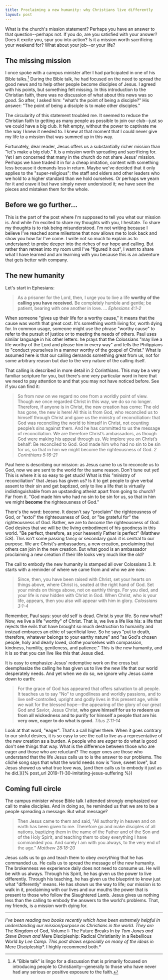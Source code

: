 ```yaml
---
title: Proclaiming a new humanity: why Christians live differently
layout: post
---
```


What is the church's mission statement? Perhaps you have an answer to that question--perhaps not. If you do, are you satisfied with your answer? Does it excite you, spur you into action? Is it a mission worth sacrificing your weekend for? What about your job--or your life? 

## The missing mission 

I once spoke with a campus minister after I had participated in one of his Bible talks.[^1] During the Bible talk, he had focused on the need to spread the good news and to help other people become disciples of Jesus. I agreed with his points, but something felt missing. In this introduction to the Christian faith, there was no discussion of what about this news was so *good*. So after, I asked him: "what's the point of being a disciple?" His answer: "The point of being a disciple is to make other disciples." 

The circularity of this statement troubled me. It seemed to reduce the Christian faith to getting as many people as possible to join our club--just so we could have a big club. It felt empty, without the power to captivate me the way I knew it needed to. I knew at that moment that I could never give my life to a mission that was summed up in this way.

Fortunately, dear reader, Jesus offers us a substantially richer mission than "let's make a big club." It *is* a mission worth spreading and sacrificing for. Yet I am concerned that many in the church do not share Jesus' mission. Perhaps we have traded it in for a cheap imitation, content with something less because it demands less in return. Maybe we've decided that it only applies to the "super-religious": the staff and elders and other leaders who we hold to a higher standard than we hold ourselves. Or perhaps we yearn for it and crave it but have simply never understood it; we have seen the pieces and mistaken them for the whole.

## Before we go further...

This is the part of the post where I'm supposed to tell you what our mission is. And while I'm excited to share my thoughts with you, I hesitate. To share my thoughts is to risk being misunderstood. I'm not writing because I believe I've reached some milestone that now allows me to look back and show you how far I've come. I write not so much to explain as to understand: to probe deeper into the riches of our hope and calling. But rather than retreat into my room until I've "figured it out", I want to share what I have learned and am learning with you because this is an adventure that gets better with company.

## The new humanity

Let's start in Ephesians:

> As a prisoner for the Lord, then, I urge you to live a life **worthy of the calling you have received.** Be completely humble and gentle; be patient, bearing with one another in love. ... *Ephesians 4:1-2* 

When someone "gives up their life for a worthy cause," it means that the cause was worth that great cost. It's something worth living for, worth dying for. In common usage, someone might use the phrase "worthy cause" to refer to the pursuit of justice or to meeting the needs of others. Paul uses similar language in his other letters: he prays that the Colossians "may live a life worthy of the Lord and please him in every way" and tells the Philippians to "conduct yourselves in a manner worthy of the gospel of Christ." What is assumed here is that our calling demands something great from us, not for some arbitrary reason but due to the very nature of the calling itself.

That calling is described in more detail in 2 Corinthians. This may be a very familiar scripture for you, but there's one very particular word in here that we need to pay attention to and that you may not have noticed before. See if you can find it: 

> So from now on we regard no one from a worldly point of view. Though we once regarded Christ in this way, we do so no longer. Therefore, if anyone is in Christ, the new creation has come: The old has gone, the new is here! All this is from God, who reconciled us to himself through Christ and gave us the ministry of reconciliation: that God was reconciling the world to himself in Christ, not counting people’s sins against them. And he has committed to us the message of reconciliation. We are therefore Christ’s ambassadors, as though God were making his appeal through us. We implore you on Christ’s behalf: Be reconciled to God. God made him who had no sin to be sin for us, so that in him we might become the righteousness of God. *2 Corinthians 5:16-21*

Paul here is describing our mission: as Jesus came to us to reconcile us to God, now we are sent to the world for the same reason. Don't tune out yet! This is where it is so easy to get stuck! What is this "ministry of reconciliation" that Jesus has given us? Is it to get people to give verbal assent to their sin and get baptized, only to live a life that is virtually indistinguishable from an upstanding atheist apart from going to church? Far from it. "God made him who had no sin to be sin for us, so that in him we might **become** the righteousness of God." 

There's the word: become. It doesn't say "proclaim" the righteousness of God, or "extol" the righteousness of God, or "be grateful for" the righteousness of God. Rather, we are to *become* the righteousness of God. God desires that we will be the living embodiment of his goodness in this world. "Be perfect, therefore, as your heavenly Father is perfect" (Matthew 5:8). This isn't some passing fancy or secondary goal: it is central to our purpose. We are Christ's ambassadors, a new creation, proclaiming that others can join in the new creation. But what good is an ambassador proclaiming a new creation if their life looks very much like the old? 

The call to embody the new humanity is stamped all over Colossians 3. It starts with a reminder of where we came from and who we are now: 

> Since, then, you have been raised with Christ, set your hearts on things above, where Christ is, seated at the right hand of God. Set your minds on things above, not on earthly things. For you died, and your life is now hidden with Christ in God. When Christ, who is your life, appears, then you also will appear with him in glory. *Colossians 3:1-4*

Remember, Paul says: your old self is dead. Christ *is* your life. So now what? Now, we live a life "worthy" of Christ. That is, we live a life like his: a life that rejects the evils that have brought so much destruction to humanity and instead embraces an ethic of sacrificial love. So he says "put to death, therefore, whatever belongs to your earthy nature" and "as God's chosen people, holy and dearly loved, clothe yourselves with compassion, kindness, humility, gentleness, and patience." This is the new humanity, and it is so that you can live like this that Jesus died. 

It is easy to emphasize Jesus' redemptive work on the cross but deemphasize the calling he has given us to live the new life that our world desperately needs. And yet when we do so, we ignore why Jesus came down to earth:

> For the grace of God has appeared that offers salvation to all people. It teaches us to say "No" to ungodliness and worldly passions, and to live self-controlled, upright and godly lives in this present age, while we wait for the blessed hope—the appearing of the glory of our great God and Savior, Jesus Christ, **who gave himself for us to redeem us from all wickedness and to purify for himself a people that are his very own, eager to do what is good.** *Titus 2:11-14* 

Look at that word, "eager". That's a call higher there. When it goes contrary to our sinful desires, it is so easy to see the call to live as a representative of the new creation as a burden. A people who are *eager* to do what is good don't see things that way. What is the difference between those who are eager and those who are reluctant? The eager ones are those who understand that the life Jesus calls us to is the answer to our problems. The cliché song says that what the world needs now is "love, sweet love", but Jesus showed us what true love was, [and then calls us to embody it just as he did.]({% post_url 2019-11-30-imitating-jesus-suffering %})

## Coming full circle

The campus minister whose Bible talk I attended strongly emphasized our call to make disciples. And in doing so, he reminded us that we are to be a people spreading a message. But what message?

> Then Jesus came to them and said, "All authority in heaven and on earth has been given to me. Therefore go and make disciples of all nations, baptizing them in the name of the Father and of the Son and of the Holy Spirit, and teaching them to obey everything I have commanded you. And surely I am with you always, to the very end of the age." *Matthew 28:18-20*

Jesus calls us to go and teach them to obey *everything* that he has commanded us. He calls us to spread the message of the new humanity. The brokenness we experience daily does not need to consume us. He will be with us always. Through his Spirit, he has given us the power to live differently. Through his teaching, he has given us the blueprint to know just what "differently" means. He has shown us the way to life; our mission is to walk in it, proclaiming with our lives and our mouths the power that is present to those who follow the Slaughtered Lamb. Jesus gives us nothing less than the calling to embody the answers to the world's problems. That, my friends, is a mission worth dying for.

-----------------

*I've been reading two books recently which have been extremely helpful in understanding our mission/purpose as Christians in the world. They are* The Kingdom of God, Volume I: The Future Breaks In *by Tom Jones and Steve Brown and* Mere Discipleship: Radical Christianity in a Rebellious World *by Lee Camp. This post draws especially on many of the ideas in* Mere Discipleship*. I highly recommend both.* 

[^1]:
    A "Bible talk" is lingo for a discussion that is primarily focused on introducing people to Christianity--generally to those who have never had any serious or positive exposure to the faith.